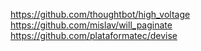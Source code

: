 https://github.com/thoughtbot/high_voltage
https://github.com/mislav/will_paginate
https://github.com/plataformatec/devise
